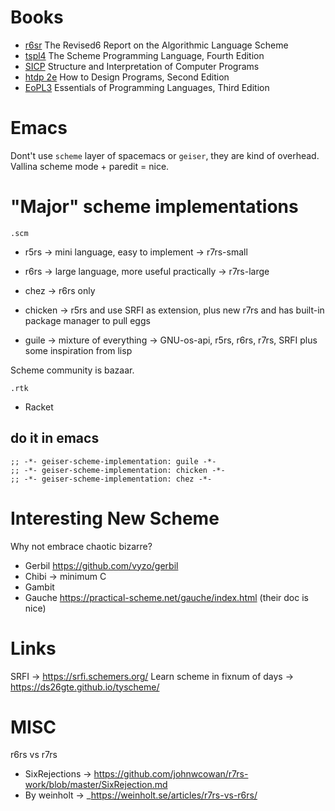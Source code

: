# Books

+ [r6sr](http://www.r6rs.org/) The Revised6 Report on the Algorithmic Language Scheme
+ [tspl4](https://www.scheme.com/tspl4/) The Scheme Programming Language, Fourth Edition
+ [SICP](https://mitpress.mit.edu/sites/default/files/sicp/index.html) Structure and Interpretation of Computer Programs
+ [htdp 2e](https://htdp.org/2020-8-1/Book/index.html) How to Design Programs, Second Edition
+ [EoPL3](http://www.eopl3.com/) Essentials of Programming Languages, Third Edition

# Emacs

Dont't use `scheme` layer of spacemacs or `geiser`, they are kind of overhead. Vallina scheme mode + paredit = nice.

# "Major" scheme implementations

`.scm` 
+ r5rs -> mini language, easy to implement -> r7rs-small
+ r6rs -> large language, more useful practically -> r7rs-large

+ chez -> r6rs only
+ chicken -> r5rs and use SRFI as extension, plus new r7rs and has built-in package manager to pull eggs
+ guile -> mixture of everything -> GNU-os-api, r5rs, r6rs, r7rs, SRFI plus some inspiration from lisp

Scheme community is bazaar.

`.rtk`
+ Racket

## do it in emacs

``` emacs-lisp
;; -*- geiser-scheme-implementation: guile -*-
;; -*- geiser-scheme-implementation: chicken -*-
;; -*- geiser-scheme-implementation: chez -*-
```

# Interesting New Scheme

Why not embrace chaotic bizarre?

+ Gerbil <https://github.com/vyzo/gerbil>
+ Chibi -> minimum C
+ Gambit
+ Gauche  https://practical-scheme.net/gauche/index.html (their doc is nice)

# Links

SRFI -> <https://srfi.schemers.org/>
Learn scheme in fixnum of days -> https://ds26gte.github.io/tyscheme/


# MISC

r6rs vs r7rs
+ SixRejections -> https://github.com/johnwcowan/r7rs-work/blob/master/SixRejection.md
+ By weinholt -> _https://weinholt.se/articles/r7rs-vs-r6rs/
